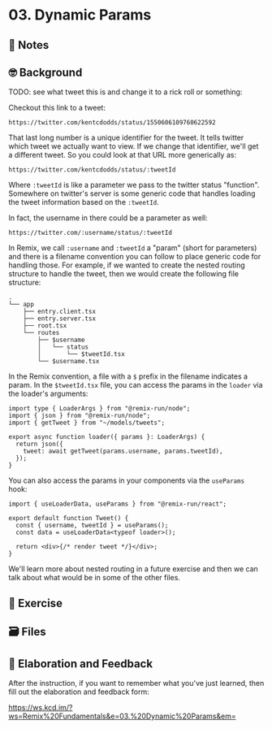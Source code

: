 # 03. Dynamic Params

## 📝 Notes

## 🤓 Background

TODO: see what tweet this is and change it to a rick roll or something:

Checkout this link to a tweet:

```
https://twitter.com/kentcdodds/status/1550606109760622592
```

That last long number is a unique identifier for the tweet. It tells twitter
which tweet we actually want to view. If we change that identifier, we'll get a
different tweet. So you could look at that URL more generically as:

```
https://twitter.com/kentcdodds/status/:tweetId
```

Where `:tweetId` is like a parameter we pass to the twitter status "function".
Somewhere on twitter's server is some generic code that handles loading the
tweet information based on the `:tweetId`.

In fact, the username in there could be a parameter as well:

```
https://twitter.com/:username/status/:tweetId
```

In Remix, we call `:username` and `:tweetId` a "param" (short for parameters)
and there is a filename convention you can follow to place generic code for
handling those. For example, if we wanted to create the nested routing structure
to handle the tweet, then we would create the following file structure:

```
.
└── app
    ├── entry.client.tsx
    ├── entry.server.tsx
    ├── root.tsx
    └── routes
        ├── $username
        │   └── status
        │       └── $tweetId.tsx
        └── $username.tsx
```

In the Remix convention, a file with a `$` prefix in the filename indicates a
param. In the `$tweetId.tsx` file, you can access the params in the `loader` via
the loader's arguments:

```tsx
import type { LoaderArgs } from "@remix-run/node";
import { json } from "@remix-run/node";
import { getTweet } from "~/models/tweets";

export async function loader({ params }: LoaderArgs) {
  return json({
    tweet: await getTweet(params.username, params.tweetId),
  });
}
```

You can also access the params in your components via the `useParams` hook:

```tsx
import { useLoaderData, useParams } from "@remix-run/react";

export default function Tweet() {
  const { username, tweetId } = useParams();
  const data = useLoaderData<typeof loader>();

  return <div>{/* render tweet */}</div>;
}
```

We'll learn more about nested routing in a future exercise and then we can talk
about what would be in some of the other files.

## 💪 Exercise

## 🗃 Files

<!-- - `app/routs/posts/index.tsx` -->

## 🦉 Elaboration and Feedback

After the instruction, if you want to remember what you've just learned, then
fill out the elaboration and feedback form:

https://ws.kcd.im/?ws=Remix%20Fundamentals&e=03.%20Dynamic%20Params&em=
